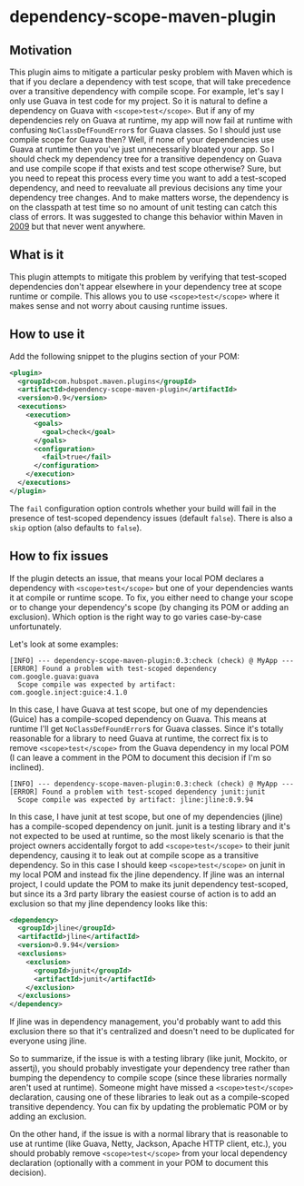 # dependency-scope-maven-plugin

## Motivation

This plugin aims to mitigate a particular pesky problem with Maven which is that if you declare a dependency with test scope, that will take precedence over a transitive dependency with compile scope. For example, let's say I only use Guava in test code for my project. So it is natural to define a dependency on Guava with `<scope>test</scope>`. But if any of my dependencies rely on Guava at runtime, my app will now fail at runtime with confusing `NoClassDefFoundError`s for Guava classes. So I should just use compile scope for Guava then? Well, if none of your dependencies use Guava at runtime then you've just unnecessarily bloated your app. So I should check my dependency tree for a transitive dependency on Guava and use compile scope if that exists and test scope otherwise? Sure, but you need to repeat this process every time you want to add a test-scoped dependency, and need to reevaluate all previous decisions any time your dependency tree changes. And to make matters worse, the dependency is on the classpath at test time so no amount of unit testing can catch this class of errors. It was suggested to change this behavior within Maven in [2009](https://issues.apache.org/jira/browse/MNG-4156) but that never went anywhere.

## What is it

This plugin attempts to mitigate this problem by verifying that test-scoped dependencies don't appear elsewhere in your dependency tree at scope runtime or compile. This allows you to use `<scope>test</scope>` where it makes sense and not worry about causing runtime issues. 

## How to use it

Add the following snippet to the plugins section of your POM:

```xml
<plugin>
  <groupId>com.hubspot.maven.plugins</groupId>
  <artifactId>dependency-scope-maven-plugin</artifactId>
  <version>0.9</version>
  <executions>
    <execution>
      <goals>
        <goal>check</goal>
      </goals>
      <configuration>
        <fail>true</fail>
      </configuration>
    </execution>
  </executions>
</plugin>
```

The `fail` configuration option controls whether your build will fail in the presence of test-scoped dependency issues (default `false`). There is also a `skip` option (also defaults to `false`).

## How to fix issues

If the plugin detects an issue, that means your local POM declares a dependency with `<scope>test</scope>` but one of your dependencies wants it at compile or runtime scope. To fix, you either need to change your scope or to change your dependency's scope (by changing its POM or adding an exclusion). Which option is the right way to go varies case-by-case unfortunately.

Let's look at some examples:

```
[INFO] --- dependency-scope-maven-plugin:0.3:check (check) @ MyApp ---
[ERROR] Found a problem with test-scoped dependency com.google.guava:guava
  Scope compile was expected by artifact: com.google.inject:guice:4.1.0
```

In this case, I have Guava at test scope, but one of my dependencies (Guice) has a compile-scoped dependency on Guava. This means at runtime I'll get `NoClassDefFoundError`s for Guava classes. Since it's totally reasonable for a library to need Guava at runtime, the correct fix is to remove `<scope>test</scope>` from the Guava dependency in my local POM (I can leave a comment in the POM to document this decision if I'm so inclined).

```
[INFO] --- dependency-scope-maven-plugin:0.3:check (check) @ MyApp ---
[ERROR] Found a problem with test-scoped dependency junit:junit
  Scope compile was expected by artifact: jline:jline:0.9.94
```

In this case, I have junit at test scope, but one of my dependencies (jline) has a compile-scoped dependency on junit. junit is a testing library and it's not expected to be used at runtime, so the most likely scenario is that the project owners accidentally forgot to add `<scope>test</scope>` to their junit dependency, causing it to leak out at compile scope as a transitive dependency. So in this case I should keep `<scope>test</scope>` on junit in my local POM and instead fix the jline dependency. If jline was an internal project, I could update the POM to make its junit dependency test-scoped, but since its a 3rd party library the easiest course of action is to add an exclusion so that my jline dependency looks like this:
```xml
<dependency>
  <groupId>jline</groupId>
  <artifactId>jline</artifactId>
  <version>0.9.94</version>
  <exclusions>
    <exclusion>
      <groupId>junit</groupId>
      <artifactId>junit</artifactId>
    </exclusion>
  </exclusions>
</dependency>
```
If jline was in dependency management, you'd probably want to add this exclusion there so that it's centralized and doesn't need to be duplicated for everyone using jline.

So to summarize, if the issue is with a testing library (like junit, Mockito, or assertj), you should probably investigate your dependency tree rather than bumping the dependency to compile scope (since these libraries normally aren't used at runtime). Someone might have missed a `<scope>test</scope>` declaration, causing one of these libraries to leak out as a compile-scoped transitive dependency. You can fix by updating the problematic POM or by adding an exclusion.

On the other hand, if the issue is with a normal library that is reasonable to use at runtime (like Guava, Netty, Jackson, Apache HTTP client, etc.), you should probably remove `<scope>test</scope>` from your local dependency declaration (optionally with a comment in your POM to document this decision).
